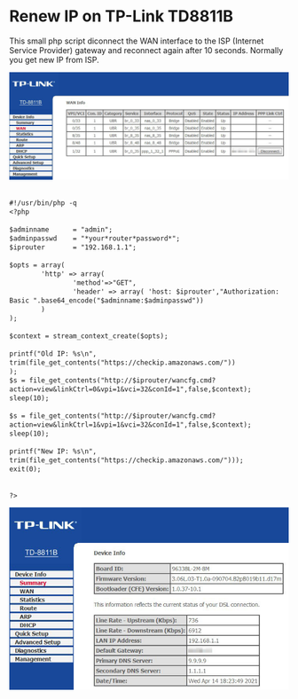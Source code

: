 # Renew IP on TP-Link TD8811B
This small php script diconnect the WAN interface to the ISP (Internet Service Provider) gateway and reconnect again after 10 seconds. Normally you get new IP from ISP.



![Title](https://raw.githubusercontent.com/bohnelang/TPLinkTD881Brenewip/main/td8811b2.jpg)

```

#!/usr/bin/php -q
<?php

$adminname      = "admin";
$adminpasswd    = "*your*router*password*"; 	
$iprouter       = "192.168.1.1"; 

$opts = array(
        'http' => array(
                'method'=>"GET",
                'header' => array( 'host: $iprouter',"Authorization: Basic ".base64_encode("$adminname:$adminpasswd"))
        )
);

$context = stream_context_create($opts);

printf("Old IP: %s\n", trim(file_get_contents("https://checkip.amazonaws.com/"))                                                          );
$s = file_get_contents("http://$iprouter/wancfg.cmd?action=view&linkCtrl=0&vpi=1&vci=32&conId=1",false,$context);
sleep(10);

$s = file_get_contents("http://$iprouter/wancfg.cmd?action=view&linkCtrl=1&vpi=1&vci=32&conId=1",false,$context);
sleep(10);

printf("New IP: %s\n", trim(file_get_contents("https://checkip.amazonaws.com/")));
exit(0);


?>
```
![Title](https://raw.githubusercontent.com/bohnelang/TPLinkTD881Brenewip/main/td8811b1.jpg)